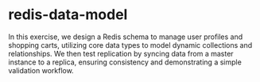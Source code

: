# redis-data-model
In this exercise, we design a Redis schema to manage user profiles and shopping carts, utilizing core data types to model dynamic collections and relationships. We then test replication by syncing data from a master instance to a replica, ensuring consistency and demonstrating a simple validation workflow.
